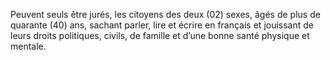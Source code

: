 Peuvent seuls être jurés, les citoyens des deux (02) sexes, âgés de plus de quarante (40) ans, sachant parler, lire et écrire en français et jouissant de leurs droits politiques, civils, de famille et d’une bonne santé physique et mentale.